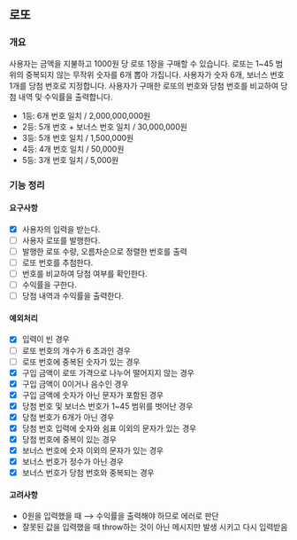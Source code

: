 ## 로또
### 개요
사용자는 금액을 지불하고 1000원 당 로또 1장을 구매할 수 있습니다.
로또는 1~45 범위의 중복되지 않는 무작위 숫자를 6개 뽑아 가집니다.
사용자가 숫자 6개, 보너스 번호 1개를 당첨 번호로 지정합니다.
사용자가 구매한 로또의 번호와 당첨 번호를 비교하여 당첨 내역 및 수익률을 출력합니다.
- 1등: 6개 번호 일치 / 2,000,000,000원
- 2등: 5개 번호 + 보너스 번호 일치 / 30,000,000원
- 3등: 5개 번호 일치 / 1,500,000원
- 4등: 4개 번호 일치 / 50,000원
- 5등: 3개 번호 일치 / 5,000원


### 기능 정리
#### 요구사항
- [x] 사용자의 입력을 받는다.
- [ ] 사용자 로또를 발행한다.
- [ ] 발행한 로또 수량, 오름차순으로 정렬한 번호를 출력
- [ ] 로또 번호를 추첨한다.
- [ ] 번호를 비교하여 당첨 여부를 확인한다.
- [ ] 수익률을 구한다.
- [ ] 당첨 내역과 수익률을 출력한다.
#### 예외처리
- [x] 입력이 빈 경우
- [ ] 로또 번호의 개수가 6 초과인 경우
- [ ] 로또 번호에 중복된 숫자가 있는 경우
- [x] 구입 금액이 로또 가격으로 나누어 떨어지지 않는 경우
- [x] 구입 금액이 0이거나 음수인 경우
- [x] 구입 금액에 숫자가 아닌 문자가 포함된 경우
- [x] 당첨 번호 및 보너스 번호가 1~45 범위를 벗어난 경우
- [x] 당첨 번호가 6개가 아닌 경우
- [x] 당첨 번호 입력에 숫자와 쉼표 이외의 문자가 있는 경우
- [x] 당첨 번호에 중복이 있는 경우
- [x] 보너스 번호에 숫자 이외의 문자가 있는 경우
- [x] 보너스 번호가 정수가 아닌 경우
- [x] 보너스 번호가 당첨 번호와 중복되는 경우
#### 고려사항
- 0원을 입력했을 때 ⟶ 수익률을 출력해야 하므로 에러로 판단
- 잘못된 값을 입력했을 때 throw하는 것이 아닌 메시지만 발생 시키고 다시 입력받음